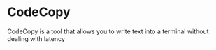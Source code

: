 # CodeCopy

CodeCopy is a tool that allows you to write text into a terminal without dealing with latency

